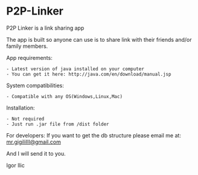 P2P-Linker
==========

P2P Linker is a link sharing app

The app is built so anyone can use is to share link with their friends and/or family members.

App requirements:

	- Latest version of java installed on your computer
	- You can get it here: http://java.com/en/download/manual.jsp

System compatibilities:

	- Compatible with any OS(Windows,Linux,Mac)
	
Installation:

	- Not required
	- Just run .jar file from /dist folder
	
For developers:
If you want to get the db structure please email me at: mr.gigiliIII@gmail.com

And I will send it to you.

Igor Ilic

